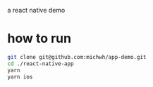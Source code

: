a react native demo

# how to run

```zsh
git clone git@github.com:michwh/app-demo.git
cd ./react-native-app
yarn
yarn ios
```